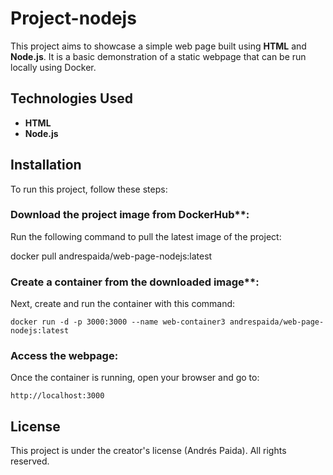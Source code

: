 # Project-nodejs

This project aims to showcase a simple web page built using **HTML** and **Node.js**. It is a basic demonstration of a static webpage that can be run locally using Docker.

## Technologies Used

- **HTML**
- **Node.js**

## Installation

To run this project, follow these steps:

### Download the project image from DockerHub**:

Run the following command to pull the latest image of the project:

   docker pull andrespaida/web-page-nodejs:latest

### Create a container from the downloaded image**:

Next, create and run the container with this command:

    docker run -d -p 3000:3000 --name web-container3 andrespaida/web-page-nodejs:latest

### Access the webpage:

Once the container is running, open your browser and go to:

    http://localhost:3000

## License

This project is under the creator's license (Andrés Paida). All rights reserved.